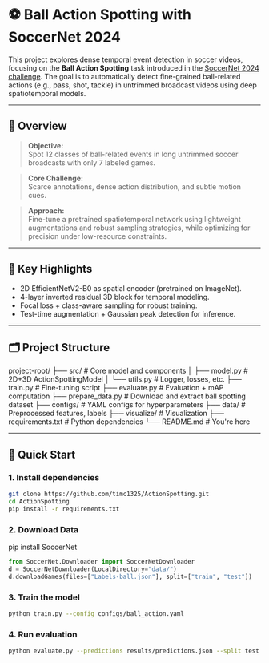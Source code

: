 # ⚽ Ball Action Spotting with SoccerNet 2024

This project explores dense temporal event detection in soccer videos, focusing on the **Ball Action Spotting** task introduced in the [SoccerNet 2024 challenge](https://www.soccer-net.org/challenges/2024). The goal is to automatically detect fine-grained ball-related actions (e.g., pass, shot, tackle) in untrimmed broadcast videos using deep spatiotemporal models.

---

## 🧠 Overview

> **Objective:**  
Spot 12 classes of ball-related events in long untrimmed soccer broadcasts with only 7 labeled games.

> **Core Challenge:**  
Scarce annotations, dense action distribution, and subtle motion cues.

> **Approach:**  
Fine-tune a pretrained spatiotemporal network using lightweight augmentations and robust sampling strategies, while optimizing for precision under low-resource constraints.

---

## 📖 Key Highlights

- 2D EfficientNetV2-B0 as spatial encoder (pretrained on ImageNet).
- 4-layer inverted residual 3D block for temporal modeling.
- Focal loss + class-aware sampling for robust training.
- Test-time augmentation + Gaussian peak detection for inference.

---

## 🗂️ Project Structure
project-root/
├── src/                 # Core model and components
│   ├── model.py         # 2D+3D ActionSpottingModel
│   └── utils.py         # Logger, losses, etc.
├── train.py             # Fine-tuning script
├── evaluate.py          # Evaluation + mAP computation
├── prepare_data.py      # Download and extract ball spotting dataset
├── configs/             # YAML configs for hyperparameters
├── data/                # Preprocessed features, labels
├── visualize/           # Visualization
├── requirements.txt     # Python dependencies
└── README.md            # You're here

---

## 🚀 Quick Start

### 1. Install dependencies
```bash
git clone https://github.com/timc1325/ActionSpotting.git
cd ActionSpotting
pip install -r requirements.txt
```

### 2. Download Data
pip install SoccerNet

```python
from SoccerNet.Downloader import SoccerNetDownloader
d = SoccerNetDownloader(LocalDirectory="data/")
d.downloadGames(files=["Labels-ball.json"], split=["train", "test"])
```

### 3. Train the model
```bash
python train.py --config configs/ball_action.yaml
```

### 4. Run evaluation
```bash
python evaluate.py --predictions results/predictions.json --split test
```